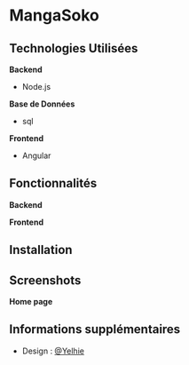 # MangaSoko

## Technologies Utilisées

**Backend**

- Node.js

**Base de Données**

- sql

**Frontend**

- Angular

## Fonctionnalités

**Backend**

**Frontend**

## Installation

## Screenshots

**Home page**

## Informations supplémentaires

- Design : [@Yelhie](https://github.com/Yelhie)

